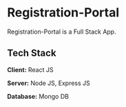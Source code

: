 # Registration-Portal
Registration-Portal is a Full Stack App.

## Tech Stack

**Client:** React JS

**Server:** Node JS, Express JS

**Database:** Mongo DB
